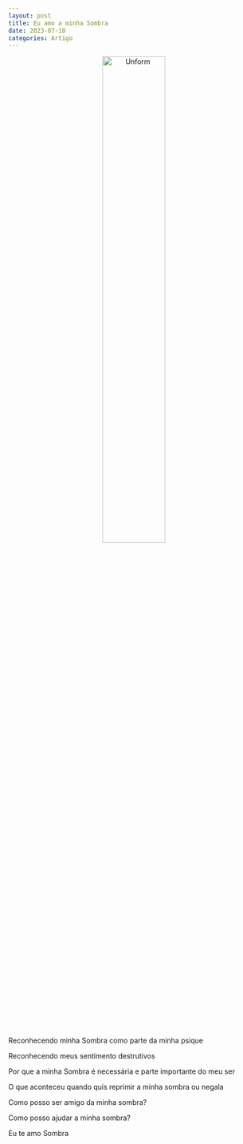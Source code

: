 ```yaml
---
layout: post
title: Eu amo a minha Sombra
date: 2023-07-10
categories: Artigo
---
```


<p align="center">
<img src="{{ site.baseurl }}/images/2023-07-10-Eu-amo-a-minha-Sombra.png" height="50%" width="50%" alt="Unform" />
</p>


Reconhecendo minha Sombra como parte da minha psique

Reconhecendo meus sentimento destrutivos 

Por que a minha Sombra é necessária e parte importante do meu ser

O que aconteceu quando quis reprimir a minha sombra ou negala 

Como posso ser amigo da minha sombra?

Como posso ajudar a minha sombra?

Eu te amo Sombra